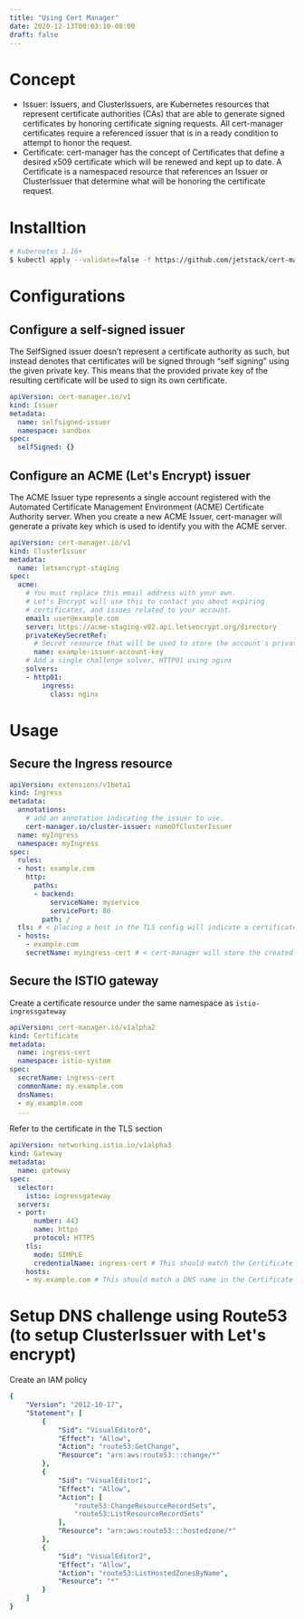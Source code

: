 ```yaml
---
title: "Using Cert Manager"
date: 2020-12-13T00:03:10-08:00
draft: false
---
```


# Concept

- Issuer: Issuers, and ClusterIssuers, are Kubernetes resources that represent certificate authorities (CAs) that are able to generate signed certificates by honoring certificate signing requests. All cert-manager certificates require a referenced issuer that is in a ready condition to attempt to honor the request.
- Certificate: cert-manager has the concept of Certificates that define a desired x509 certificate which will be renewed and kept up to date. A Certificate is a namespaced resource that references an Issuer or ClusterIssuer that determine what will be honoring the certificate request.

# Installtion

```bash
# Kubernetes 1.16+
$ kubectl apply --validate=false -f https://github.com/jetstack/cert-manager/releases/download/v1.0.4/cert-manager.yaml
```

# Configurations

## Configure a self-signed issuer

The SelfSigned issuer doesn’t represent a certificate authority as such, but instead denotes that certificates will be signed through “self signing” using the given private key. This means that the provided private key of the resulting certificate will be used to sign its own certificate.

```yaml
apiVersion: cert-manager.io/v1
kind: Issuer
metadata:
  name: selfsigned-issuer
  namespace: sandbox
spec:
  selfSigned: {}
```

## Configure an ACME (Let's Encrypt) issuer

The ACME Issuer type represents a single account registered with the Automated Certificate Management Environment (ACME) Certificate Authority server. When you create a new ACME Issuer, cert-manager will generate a private key which is used to identify you with the ACME server.

```yaml
apiVersion: cert-manager.io/v1
kind: ClusterIssuer
metadata:
  name: letsencrypt-staging
spec:
  acme:
    # You must replace this email address with your own.
    # Let's Encrypt will use this to contact you about expiring
    # certificates, and issues related to your account.
    email: user@example.com
    server: https://acme-staging-v02.api.letsencrypt.org/directory
    privateKeySecretRef:
      # Secret resource that will be used to store the account's private key.
      name: example-issuer-account-key
    # Add a single challenge solver, HTTP01 using nginx
    solvers:
    - http01:
        ingress:
          class: nginx
```

# Usage

## Secure the Ingress resource

```yaml
apiVersion: extensions/v1beta1
kind: Ingress
metadata:
  annotations:
    # add an annotation indicating the issuer to use.
    cert-manager.io/cluster-issuer: nameOfClusterIssuer
  name: myIngress
  namespace: myIngress
spec:
  rules:
  - host: example.com
    http:
      paths:
      - backend:
          serviceName: myservice
          servicePort: 80
        path: /
  tls: # < placing a host in the TLS config will indicate a certificate should be created
  - hosts:
    - example.com
    secretName: myingress-cert # < cert-manager will store the created certificate in this secret.
```

## Secure the ISTIO gateway

Create a certificate resource under the same namespace as `istio-ingressgateway` 

```yaml
apiVersion: cert-manager.io/v1alpha2
kind: Certificate
metadata:
  name: ingress-cert
  namespace: istio-system
spec:
  secretName: ingress-cert
  commonName: my.example.com
  dnsNames:
  - my.example.com
  ...
```
Refer to the certificate in the TLS section
```yaml
apiVersion: networking.istio.io/v1alpha3
kind: Gateway
metadata:
  name: gateway
spec:
  selector:
    istio: ingressgateway
  servers:
  - port:
      number: 443
      name: https
      protocol: HTTPS
    tls:
      mode: SIMPLE
      credentialName: ingress-cert # This should match the Certificate secretName
    hosts:
    - my.example.com # This should match a DNS name in the Certificate
```
# Setup DNS challenge using Route53 (to setup ClusterIssuer with Let's encrypt)

Create an IAM policy

```yaml
{
    "Version": "2012-10-17",
    "Statement": [
        {
            "Sid": "VisualEditor0",
            "Effect": "Allow",
            "Action": "route53:GetChange",
            "Resource": "arn:aws:route53:::change/*"
        },
        {
            "Sid": "VisualEditor1",
            "Effect": "Allow",
            "Action": [
                "route53:ChangeResourceRecordSets",
                "route53:ListResourceRecordSets"
            ],
            "Resource": "arn:aws:route53:::hostedzone/*"
        },
        {
            "Sid": "VisualEditor2",
            "Effect": "Allow",
            "Action": "route53:ListHostedZonesByName",
            "Resource": "*"
        }
    ]
}
```
